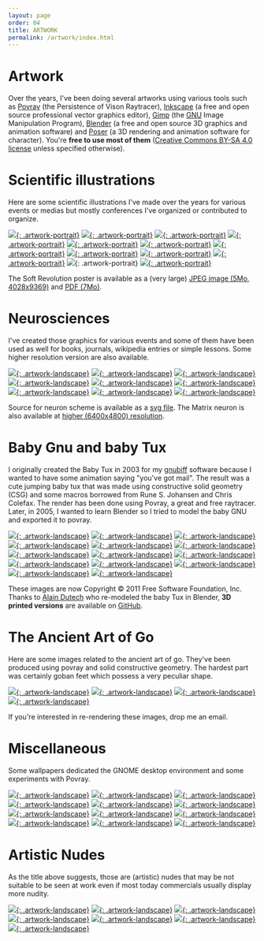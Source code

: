```yaml
---
layout: page
order: 04
title: ARTWORK
permalink: /artwork/index.html
---
```


# Artwork

Over the years, I've been doing several artworks using various tools such as
[Povray] (the Persistence of Vison Raytracer), [Inkscape] (a free and open
source professional vector graphics editor), [Gimp] (the [GNU] Image
Manipulation Program), [Blender] (a free and open source 3D graphics and
animation software) and [Poser] (a 3D rendering and animation software for
character). You're **free to use most of them**
([Creative Commons BY-SA 4.0 license][license] unless specified otherwise).

[license]: http://creativecommons.org/licenses/by-sa/4.0/


[Blender]: http://www.blender.org
[Povray]: http://www.povray.org
[Inkscape]: https://inkscape.org/en/
[Gimp]: https://www.gimp.org
[GNU]: https://www.gnu.org
[Poser]: http://my.smithmicro.com/poser-3d-animation-software.html

# Scientific illustrations

Here are some scientific illustrations I've made over the years for various
events or medias but mostly conferences I've organized or contributed to
organize.


[![]({{site.baseurl}}/thumbnails/psyphine.png){: .artwork-portrait}]({{site.baseurl}}/images/psyphine.pdf)
[![]({{site.baseurl}}/thumbnails/CorpsEtRobots-2012.png){: .artwork-portrait}]({{site.baseurl}}/images/CorpsEtRobots.pdf)
[![]({{site.baseurl}}/thumbnails/scipy-lecture-notes.png){: .artwork-portrait}]({{site.baseurl}}/images/scipy-lecture-notes.pdf)
[![]({{site.baseurl}}/thumbnails/Bodyware.png){: .artwork-portrait}]({{site.baseurl}}/images/Bodyware.pdf)
[![]({{site.baseurl}}/thumbnails/euroscipy-2015.png){: .artwork-portrait}]({{site.baseurl}}/images/euroscipy-2015.png)
[![]({{site.baseurl}}/thumbnails/euroscipy-2013.png){: .artwork-portrait}]({{site.baseurl}}/images/euroscipy-2013.png)
[![]({{site.baseurl}}/thumbnails/euroscipy-2012.png){: .artwork-portrait}]({{site.baseurl}}/images/euroscipy-2012.png)
[![]({{site.baseurl}}/thumbnails/cap-2012.png){: .artwork-portrait}]({{site.baseurl}}/images/cap-2012.png)
[![]({{site.baseurl}}/thumbnails/neurocomp-2011.png){: .artwork-portrait}]({{site.baseurl}}/images/neurocomp-2011.pdf)
[![]({{site.baseurl}}/thumbnails/neurocomp-2006.png){: .artwork-portrait}]({{site.baseurl}}/images/neurocomp-2006.png)
![]({{site.baseurl}}/thumbnails/workshop-2003.png){: .artwork-portrait}
[![]({{site.baseurl}}/thumbnails/GnuTuxSoftRevolution-v2.png){: .artwork-portrait}]({{site.baseurl}}/images/GnuTuxSoftRevolution-v2.png)

 The Soft Revolution poster is available as a (very large)
 [JPEG image (5Mo, 4028x9369)]({{site.baseurl}}/images/GnuTuxSoftRevolution-v2-Big.jpg) and
 [PDF (7Mo)]({{site.baseurl}}/images/GnuTuxSoftRevolution-v2-Big.pdf).
 

# Neurosciences

I've created those graphics for various events and some of them have been used
as well for books, journals, wikipedia entries or simple lessons. Some higher
resolution version are also available.

[![]({{site.baseurl}}/thumbnails/brain.png){: .artwork-landscape}]({{site.baseurl}}/images/brain.png)
[![]({{site.baseurl}}/thumbnails/NeuronMatrix.png){: .artwork-landscape}]({{site.baseurl}}/images/NeuronMatrix.png)
[![]({{site.baseurl}}/thumbnails/NeuronSEM.png){: .artwork-landscape}]({{site.baseurl}}/images/NeuronSEM.png)
[![]({{site.baseurl}}/thumbnails/NeuronTech.png){: .artwork-landscape}]({{site.baseurl}}/images/NeuronTech.png)
[![]({{site.baseurl}}/thumbnails/NeuronToon.png){: .artwork-landscape}]({{site.baseurl}}/images/NeuronToon.png)
[![]({{site.baseurl}}/thumbnails/NeuronSEM2.png){: .artwork-landscape}]({{site.baseurl}}/images/NeuronSEM2.png)
[![]({{site.baseurl}}/thumbnails/CCN.png){: .artwork-landscape}]({{site.baseurl}}/images/CCN.png)
[![]({{site.baseurl}}/thumbnails/Conditioning.png){: .artwork-landscape}]({{site.baseurl}}/images/Conditioning.pdf)
[![]({{site.baseurl}}/thumbnails/neuron.png){: .artwork-landscape}]({{site.baseurl}}/images/neuron.png)

Source for neuron scheme is available as a [svg file]({{site.baseurl}}/images/neuron.svg). The
Matrix neuron is also available at
[higher (6400x4800) resolution]({{site.baseurl}}/images/NeuronMatrix-6400x4800.png).



# Baby Gnu and baby Tux

I originally created the Baby Tux in 2003 for my [gnubiff] software because I wanted to have some animation saying "you've got mail". The result was a cute jumping baby tux that was made using constructive solid geometry (CSG) and some macros borrowed from Rune S. Johansen and Chris Colefax. The render has been done using Povray, a great and free raytracer. Later, in 2005, I wanted to learn Blender so I tried to model the baby GNU and exported it to povray.

[gnubiff]: http://gnubiff.sourceforge.net

[![]({{site.baseurl}}/thumbnails/BabyGnuAlpha.png){: .artwork-landscape}]({{site.baseurl}}/images/BabyGnuAlpha.png)
[![]({{site.baseurl}}/thumbnails/BabyTuxAlpha.png){: .artwork-landscape}]({{site.baseurl}}/images/BabyTuxAlpha.png)
[![]({{site.baseurl}}/thumbnails/BabyGnuBlack.png){: .artwork-landscape}]({{site.baseurl}}/images/BabyGnuBlack.png)
[![]({{site.baseurl}}/thumbnails/BabyTuxBlack.png){: .artwork-landscape}]({{site.baseurl}}/images/BabyTuxBlack.png)
[![]({{site.baseurl}}/thumbnails/BabyGnu.png){: .artwork-landscape}]({{site.baseurl}}/images/BabyGnu.png)
[![]({{site.baseurl}}/thumbnails/BabyTux.png){: .artwork-landscape}]({{site.baseurl}}/images/BabyTux.png)
[![]({{site.baseurl}}/thumbnails/BabyTuxSitAlpha.png){: .artwork-landscape}]({{site.baseurl}}/images/BabyTuxSitAlpha.png)
[![]({{site.baseurl}}/thumbnails/BabyTuxSitBlack.png){: .artwork-landscape}]({{site.baseurl}}/images/BabyTuxSitBlack.png)
[![]({{site.baseurl}}/thumbnails/BabyTuxSit.png){: .artwork-landscape}]({{site.baseurl}}/images/BabyTuxSit.png)
[![]({{site.baseurl}}/thumbnails/BabyGnu-svg.png){: .artwork-landscape}]({{site.baseurl}}/images/BabyGnu.svg)
[![]({{site.baseurl}}/thumbnails/BabyTux-svg.png){: .artwork-landscape}]({{site.baseurl}}/images/BabyTux.svg)
[![]({{site.baseurl}}/thumbnails/BabyGnuTuxBlack.jpg){: .artwork-landscape}]({{site.baseurl}}/images/BabyGnuTuxBlack.jpg)
[![]({{site.baseurl}}/thumbnails/BabyGnuTux.jpg){: .artwork-landscape}]({{site.baseurl}}/images/BabyGnuTux.jpg)
[![]({{site.baseurl}}/thumbnails/PrintedBabyGnu-BabyTux-1.jpg){: .artwork-landscape}]({{site.baseurl}}/images/PrintedBabyGnu-BabyTux-1.jpg)

These images are now Copyright © 2011 Free Software Foundation, Inc. Thanks to
[Alain Dutech](http://www.loria.fr/~dutech/accueil_fr.php) who re-modeled the
baby Tux in Blender, **3D printed versions** are available on
[GitHub](https://github.com/rougier/baby-gnu-tux).


# The Ancient Art of Go

Here are some images related to the ancient art of go. They've been produced
using povray and solid constructive geometry. The hardest part was certainly
goban feet which possess a very peculiar shape.

[![]({{site.baseurl}}/thumbnails/GoInTheMorning.jpg){: .artwork-landscape}]({{site.baseurl}}/images/GoInTheMorning.jpg)
[![]({{site.baseurl}}/thumbnails/GobanWired.jpg){: .artwork-landscape}]({{site.baseurl}}/images/GobanWired.jpg)
[![]({{site.baseurl}}/thumbnails/Goban.jpg){: .artwork-landscape}]({{site.baseurl}}/images/Goban.jpg)
[![]({{site.baseurl}}/thumbnails/Goban2.png){: .artwork-landscape}]({{site.baseurl}}/images/Goban2.png)

If you're interested in re-rendering these images, drop me an email.


# Miscellaneous

Some wallpapers dedicated the GNOME desktop environment and some experiments with
Povray.

[![]({{site.baseurl}}/thumbnails/GnomeFlower.jpg){: .artwork-landscape}]({{site.baseurl}}/images/GnomeFlower.jpg)
[![]({{site.baseurl}}/thumbnails/GnomeCloud.jpg){: .artwork-landscape}]({{site.baseurl}}/images/GnomeCloud.jpg)
[![]({{site.baseurl}}/thumbnails/GnomePebble.png){: .artwork-landscape}]({{site.baseurl}}/images/GnomePebble.png)
[![]({{site.baseurl}}/thumbnails/Glass.jpg){: .artwork-landscape}]({{site.baseurl}}/images/Glass.jpg)
[![]({{site.baseurl}}/thumbnails/PebbleStones.jpg){: .artwork-landscape}]({{site.baseurl}}/images/PebbleStones.jpg)
[![]({{site.baseurl}}/thumbnails/Chain.jpg){: .artwork-landscape}]({{site.baseurl}}/images/Chain.jpg)
[![]({{site.baseurl}}/thumbnails/Dunes.jpg){: .artwork-landscape}]({{site.baseurl}}/images/Dunes.jpg)
[![]({{site.baseurl}}/thumbnails/Sphere.jpg){: .artwork-landscape}]({{site.baseurl}}/images/Sphere.jpg)
[![]({{site.baseurl}}/thumbnails/Family.jpg){: .artwork-landscape}]({{site.baseurl}}/images/Family.jpg)
[![]({{site.baseurl}}/thumbnails/Ring.jpg){: .artwork-landscape}]({{site.baseurl}}/images/Ring.jpg)
[![]({{site.baseurl}}/thumbnails/Soledad.jpg){: .artwork-landscape}]({{site.baseurl}}/images/Soledad.jpg)
[![]({{site.baseurl}}/thumbnails/Mystery.jpg){: .artwork-landscape}]({{site.baseurl}}/images/Mystery.jpg)


# Artistic Nudes

As the title above suggests, those are (artistic) nudes that may be not
suitable to be seen at work even if most today commercials usually display more
nudity.

[![]({{site.baseurl}}/thumbnails/Victoria1.png){: .artwork-landscape}]({{site.baseurl}}/images/Victoria1.png)
[![]({{site.baseurl}}/thumbnails/Victoria2.png){: .artwork-landscape}]({{site.baseurl}}/images/Victoria2.png)
[![]({{site.baseurl}}/thumbnails/Victoria3.png){: .artwork-landscape}]({{site.baseurl}}/images/Victoria3.png)
[![]({{site.baseurl}}/thumbnails/Victoria4.png){: .artwork-landscape}]({{site.baseurl}}/images/Victoria4.png)
[![]({{site.baseurl}}/thumbnails/Venitian.png){: .artwork-landscape}]({{site.baseurl}}/images/Venitian.png)
[![]({{site.baseurl}}/thumbnails/Doorway.png){: .artwork-landscape}]({{site.baseurl}}/images/Doorway.png)
[![]({{site.baseurl}}/thumbnails/Aiko.png){: .artwork-landscape}]({{site.baseurl}}/images/Aiko.png)
